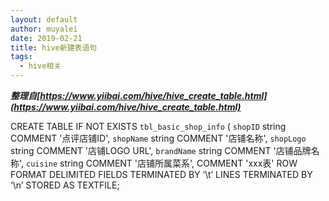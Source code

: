 ```yaml
---
layout: default
author: muyalei
date: 2019-02-21
title: hive新建表语句	
tags:
  - hive相关
---
```


***整理自[https://www.yiibai.com/hive/hive_create_table.html](https://www.yiibai.com/hive/hive_create_table.html)***


CREATE TABLE IF NOT EXISTS `tbl_basic_shop_info` ( 
 `shopID` string COMMENT '点评店铺ID',
 `shopName` string COMMENT '店铺名称',
 `shopLogo` string COMMENT '店铺LOGO URL',
 `brandName` string COMMENT '店铺品牌名称',
 `cuisine` string COMMENT '店铺所属菜系',
COMMENT 'xxx表'
ROW FORMAT DELIMITED
FIELDS TERMINATED BY ‘\t’
LINES TERMINATED BY ‘\n’
STORED AS TEXTFILE;
